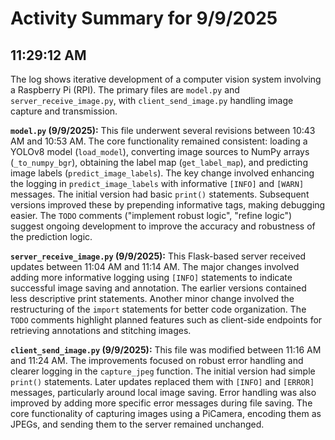 # Activity Summary for 9/9/2025

## 11:29:12 AM
The log shows iterative development of a computer vision system involving a Raspberry Pi (RPI).  The primary files are `model.py` and `server_receive_image.py`, with `client_send_image.py` handling image capture and transmission.

**`model.py` (9/9/2025):** This file underwent several revisions between 10:43 AM and 10:53 AM. The core functionality remained consistent: loading a YOLOv8 model (`load_model`), converting image sources to NumPy arrays (`_to_numpy_bgr`), obtaining the label map (`get_label_map`), and predicting image labels (`predict_image_labels`).  The key change involved enhancing the logging in `predict_image_labels` with informative `[INFO]` and `[WARN]` messages. The initial version had basic `print()` statements. Subsequent versions improved these by prepending informative tags, making debugging easier. The `TODO` comments ("implement robust logic", "refine logic") suggest ongoing development to improve the accuracy and robustness of the prediction logic.

**`server_receive_image.py` (9/9/2025):** This Flask-based server received updates between 11:04 AM and 11:14 AM. The major changes involved adding more informative logging using `[INFO]` statements to indicate successful image saving and annotation.  The earlier versions contained less descriptive print statements. Another minor change involved the restructuring of the `import` statements for better code organization. The `TODO` comments highlight planned features such as client-side endpoints for retrieving annotations and stitching images.

**`client_send_image.py` (9/9/2025):**  This file was modified between 11:16 AM and 11:24 AM.  The improvements focused on robust error handling and clearer logging in the `capture_jpeg` function. The initial version had simple `print()` statements. Later updates replaced them with `[INFO]` and `[ERROR]` messages, particularly around local image saving.  Error handling was also improved by adding more specific error messages during file saving. The core functionality of capturing images using a PiCamera, encoding them as JPEGs, and sending them to the server remained unchanged.
